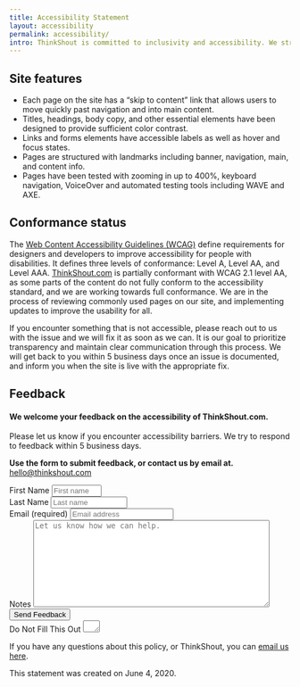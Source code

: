 ```yaml
---
title: Accessibility Statement
layout: accessibility
permalink: accessibility/
intro: ThinkShout is committed to inclusivity and accessibility. We strive to provide a website experience that functions for all users regardless of ability, network speed, or device. And as we continually improve the user experience for everyone and apply the relevant accessibility standards, we know we are not perfect. There is always room for improvement, and we enthusiastically welcome feedback if you have issues accessing any part of our website.
---
```


## Site features

- Each page on the site has a “skip to content” link that allows users to move quickly past navigation and into main content.
- Titles, headings, body copy, and other essential elements have been designed to provide sufficient color contrast.
- Links and forms elements have accessible labels as well as hover and focus states.
- Pages are structured with landmarks including banner, navigation, main, and content info.
- Pages have been tested with zooming in up to 400%, keyboard navigation, VoiceOver and automated testing tools including WAVE and AXE.

## Conformance status

The [Web Content Accessibility Guidelines (WCAG)](https://www.w3.org/WAI/standards-guidelines/wcag/) define requirements for designers and developers to improve accessibility for people with disabilities. It defines three levels of conformance: Level A, Level AA, and Level AAA. [ThinkShout.com](https://thinkshout.com/) is partially conformant with WCAG 2.1 level AA, as some parts of the content do not fully conform to the accessibility standard, and we are working towards full conformance. We are in the process of reviewing commonly used pages on our site, and implementing updates to improve the usability for all.

If you encounter something that is not accessible, please reach out to us with the issue and we will fix it as soon as we can. It is our goal to prioritize transparency and maintain clear communication through this process. We will get back to you within 5 business days once an issue is documented, and inform you when the site is live with the appropriate fix.

## Feedback

<div class="contact-form">
  <div class="container">
    <div class="inquiry-text">
      <h4>We welcome your feedback on the accessibility of ThinkShout.com.</h4>
      <p>Please let us know if you encounter accessibility barriers. We try to respond to feedback within 5 business days.</p>
      <p><strong>Use the form to submit feedback, or contact us by email at.</strong><br>
        <a href="mailto:hello@thinkshout.com">hello@thinkshout.com</a></p>
    </div>
    <form id="form1" name="form1" class="wufoo topLabel page contact" accept-charset="UTF-8" autocomplete="off" enctype="multipart/form-data" method="post" action="https://thinkshout.wufoo.com/forms/z76jm1g03ubu9b/#public">
      <div class="form-row">
        <div class="form-group half">
          <label for="Field1">First Name</label>
          <input id="Field1" name="Field1" type="text" class="field text fn" value="" size="8" required="true"  placeholder="First name"/>
        </div>
        <div class="form-group half">
          <label for="Field2">Last Name</label>
          <input id="Field2" name="Field2" type="text" class="field text ln" value="" size="14" required placeholder="Last name" />
        </div>
      </div>
      <div class="form-group">
          <label for="Field3">Email (required)</label>
        <input id="Field3" name="Field3" type="email" spellcheck="false" class="field text medium" value="" maxlength="255" placeholder="Email address" />
      </div>
      <div class="form-group">
        <label for="Field4">Notes</label>
        <textarea id="Field4"
        name="Field4"
        class="field textarea medium message"
        spellcheck="true"
        rows="10" cols="50"
        placeholder="Let us know how we can help."
        onkeyup="" required></textarea>
      </div>
      <div class="form-actions">
        <span><input id="saveForm" name="saveForm" class="btTxt submit button solid" type="submit" value="Send Feedback"/></span>
      </div>
      <div class="hidden">
        <label for="comment">Do Not Fill This Out</label>
        <textarea name="comment" id="comment" rows="1" cols="1"></textarea>
        <input type="hidden" id="idstamp" name="idstamp" value="+NWc1DGmTt1ujFlnka5DkuJ5WrMWvnDk7FWyNfbGeV4=" />
        <input id="Field8" name="Field8" type="hidden" value="145117" />
      </div>
    </form>
  </div>
</div>

If you have any questions about this policy, or ThinkShout, you can [email us here](mailto:hello@thinkshout.com).

This statement was created on June 4, 2020.

